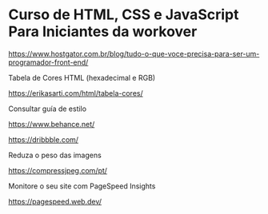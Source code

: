 # Curso de HTML, CSS e JavaScript Para Iniciantes da workover

https://www.hostgator.com.br/blog/tudo-o-que-voce-precisa-para-ser-um-programador-front-end/

Tabela de Cores HTML (hexadecimal e RGB)

https://erikasarti.com/html/tabela-cores/

Consultar guía de estilo

https://www.behance.net/

https://dribbble.com/

Reduza o peso das imagens

https://compressjpeg.com/pt/

Monitore o seu site com PageSpeed Insights

https://pagespeed.web.dev/
